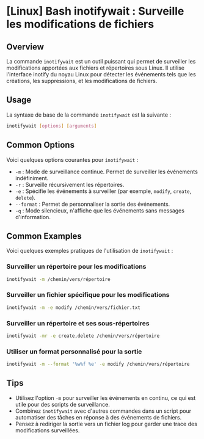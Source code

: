 # [Linux] Bash inotifywait : Surveille les modifications de fichiers

## Overview
La commande `inotifywait` est un outil puissant qui permet de surveiller les modifications apportées aux fichiers et répertoires sous Linux. Il utilise l'interface inotify du noyau Linux pour détecter les événements tels que les créations, les suppressions, et les modifications de fichiers.

## Usage
La syntaxe de base de la commande `inotifywait` est la suivante :

```bash
inotifywait [options] [arguments]
```

## Common Options
Voici quelques options courantes pour `inotifywait` :

- `-m` : Mode de surveillance continue. Permet de surveiller les événements indéfiniment.
- `-r` : Surveille récursivement les répertoires.
- `-e` : Spécifie les événements à surveiller (par exemple, `modify`, `create`, `delete`).
- `--format` : Permet de personnaliser la sortie des événements.
- `-q` : Mode silencieux, n'affiche que les événements sans messages d'information.

## Common Examples
Voici quelques exemples pratiques de l'utilisation de `inotifywait` :

### Surveiller un répertoire pour les modifications
```bash
inotifywait -m /chemin/vers/répertoire
```

### Surveiller un fichier spécifique pour les modifications
```bash
inotifywait -m -e modify /chemin/vers/fichier.txt
```

### Surveiller un répertoire et ses sous-répertoires
```bash
inotifywait -mr -e create,delete /chemin/vers/répertoire
```

### Utiliser un format personnalisé pour la sortie
```bash
inotifywait -m --format '%w%f %e' -e modify /chemin/vers/répertoire
```

## Tips
- Utilisez l'option `-m` pour surveiller les événements en continu, ce qui est utile pour des scripts de surveillance.
- Combinez `inotifywait` avec d'autres commandes dans un script pour automatiser des tâches en réponse à des événements de fichiers.
- Pensez à rediriger la sortie vers un fichier log pour garder une trace des modifications surveillées.